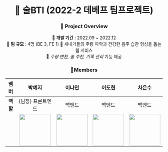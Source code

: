 <div align="center">
  
# 🍶 술BTI (2022-2 데베프 팀프로젝트)

### 📌 Project Overview
🔴 **개발 기간** : 2022.09 ~ 2022.12  
🔴 **팀 규모** : 4명 (BE 3, FE 1)
🔴 새내기들의 주량 파악과 건강한 음주 습관 형성을 돕는 웹 서비스 <br/>
🔴 <i>주량 변환, 술 추천, 기록 관리</i> 기능 제공  
  
### 👥Members
| **멤버** | [박예지](https://github.com/Li5ht) | [이나연](https://github.com/yeon2lee) | [이도현](https://github.com/zsderw) | [차은수](https://github.com/ckdmstn) |
|:---:|:---:|:---:|:---:|:---:|
| **역할** | (팀장) 프론트엔드 | 백엔드 | 백엔드 | 백엔드 |
| | <img src="https://avatars.githubusercontent.com/u/89853141?v=4" width="100" height="100"/> | <img src="https://avatars.githubusercontent.com/u/77628363?v=4" width="100" height="100"/> | <img src="https://avatars.githubusercontent.com/u/87109601?v=4" width="100" height="100"/> | <img src="https://avatars.githubusercontent.com/u/77821089?v=4" width="100" height="100"/> |
</div>
